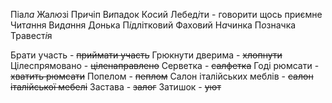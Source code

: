 Піал*а*
Жал*ю*зі
Пр*и*чіп
В*и*падок
К*о*сий
Лебед*і*ти - говорити щось приємне
Чит*а*ння
Вид*а*ння
Д*о*нька
П*і*длітковий
Фахов*и*й
Н*а*чинка
П*о*значка
Травест*і*я




Брати участь - ~~приймати участь~~
Грюкнути дверима - ~~хлопнути~~
Цілеспрямовано - ~~ціленаправлено~~
Серветка - ~~салфетка~~
Годі рюмсати - ~~хватить рюмсати~~
Попелом - ~~пеплом~~
Салон італійських меблів - ~~салон італійської мебелі~~
Застава - ~~залог~~
Затишок - ~~уют~~
